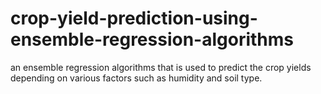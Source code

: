 # crop-yield-prediction-using-ensemble-regression-algorithms
an ensemble regression algorithms that is used to predict the crop yields depending on various factors such as humidity and soil type.
